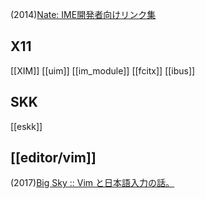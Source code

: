(2014)[Nate: IME開発者向けリンク集](https://nathancorvussolis.blogspot.com/2014/10/link-list-for-ime-developers.html)

## X11
[[XIM]]
[[uim]]
[[im_module]]
[[fcitx]]
[[ibus]]

## SKK
[[eskk]]

## [[editor/vim]]
(2017)[Big Sky :: Vim と日本語入力の話。](https://mattn.kaoriya.net/software/vim/20170905113330.htm)
